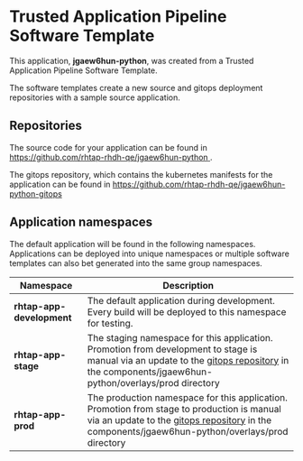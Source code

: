 # Trusted Application Pipeline Software Template

This application, **jgaew6hun-python**, was created from a Trusted Application Pipeline Software Template.

The software templates create a new source and gitops deployment repositories with a sample source application. 

## Repositories

The source code for your application can be found in [https://github.com/rhtap-rhdh-qe/jgaew6hun-python ](https://github.com/rhtap-rhdh-qe/jgaew6hun-python ).
 
The gitops repository, which contains the kubernetes manifests for the application can be found in 
[https://github.com/rhtap-rhdh-qe/jgaew6hun-python-gitops ](https://github.com/rhtap-rhdh-qe/jgaew6hun-python-gitops ) 

## Application namespaces 

The default application will be found in the following namespaces. Applications can be deployed into unique namespaces or multiple software templates can also bet generated into the same group namespaces.  

|  Namespace   |  Description   |  
| -------- | -------- |   
| **rhtap-app-development** | The default application during development. Every build will be deployed to this namespace for testing. | 
| **rhtap-app-stage** | The staging namespace for this application. Promotion from development to stage is manual via an update to the [gitops repository](https://github.com/rhtap-rhdh-qe/jgaew6hun-python-gitops ) in the components/jgaew6hun-python/overlays/prod directory |  
| **rhtap-app-prod** | The production namespace for this application. Promotion from stage to production is manual via an update to the [gitops repository](https://github.com/rhtap-rhdh-qe/jgaew6hun-python-gitops ) in the components/jgaew6hun-python/overlays/prod directory | 